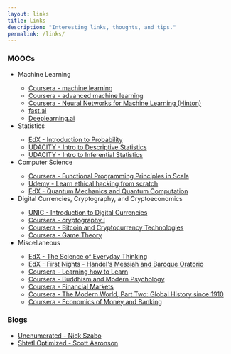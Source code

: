```yaml
---
layout: links
title: Links
description: "Interesting links, thoughts, and tips."
permalink: /links/
---
```


### MOOCs
<ul>
    <li>Machine Learning</li>
    <ul>
        <li>
            <a href="https://www.coursera.org/learn/machine-learning" target="_blank">
                Coursera - machine learning
            </a>
        </li>
        <li>
            <a href="https://www.coursera.org/specializations/aml" target="_blank">
                Coursera - advanced machine learning
            </a>
        </li>
        <li>
            <a href="https://www.coursera.org/learn/neural-networks" target="_blank">
                Coursera - Neural Networks for Machine Learning (Hinton)
            </a>
        </li>
        <li>
            <a href="https://www.fast.ai/" target="_blank">
                fast.ai
            </a>
        </li>
        <li>
            <a href="https://www.deeplearning.ai/" target="_blank">
                Deeplearning.ai
            </a>
        </li>
    </ul>
    <li>Statistics</li>
    <ul>
        <li>
            <a href="https://www.edx.org/course/introduction-probability-science-mitx-6-041x-2" target="_blank">
                EdX - Introduction to Probability
            </a>
        </li>
        <li>
            <a href="https://eu.udacity.com/course/intro-to-descriptive-statistics--ud827" target="_blank">
                UDACITY - Intro to Descriptive Statistics
            </a>
        </li>
        <li>
            <a href="https://eu.udacity.com/course/intro-to-inferential-statistics--ud201" target="_blank">
                UDACITY - Intro to Inferential Statistics
            </a>
        </li>
    </ul>
    <li>Computer Science</li>
    <ul>
        <li>
            <a href="https://www.coursera.org/learn/progfun1" target="_blank">
                Coursera - Functional Programming Principles in Scala
            </a>
        </li>
        <li>
            <a href="https://www.udemy.com/learn-ethical-hacking-from-scratch/" target="_blank">
                Udemy - Learn ethical hacking from scratch
            </a>
        </li>
        <li>
            <a href="https://www.edx.org/course/quantum-mechanics-quantum-computation-uc-berkeleyx-cs-191x" target="_blank">
                EdX - Quantum Mechanics and Quantum Computation
            </a>
        </li>
    </ul>
    <li>Digital Currencies, Cryptography, and Cryptoeconomics</li>
    <ul>
        <li>
            <a href="https://digitalcurrency.unic.ac.cy/free-introductory-mooc/" target="_blank">
                UNIC - Introduction to Digital Currencies
            </a>
        </li>
        <li>
            <a href="https://www.coursera.org/learn/crypto" target="_blank">
                Coursera - cryptography I
            </a>
        </li>
        <li>
            <a href="www.coursera.org/learn/cryptocurrency" target="_blank">
                Coursera - Bitcoin and Cryptocurrency Technologies
            </a>
        </li>
        <li>
            <a href="https://www.coursera.org/learn/game-theory-1" target="_blank">
                Coursera - Game Theory
            </a>
        </li>
    </ul>
    <li>Miscellaneous</li>
    <ul>
        <li>
            <a href="https://www.edx.org/course/science-everyday-thinking-uqx-think101x-5" target="_blank">
                EdX - The Science of Everyday Thinking
            </a>
        </li>
        <li>
            <a href="https://www.edx.org/course/first-nights-messiah-harvardx-mus24-2x" target="_blank">
                EdX - First Nights - Handel's Messiah and Baroque Oratorio
            </a>
        </li>
        <li>
            <a href="https://www.coursera.org/learn/learning-how-to-learn" target="_blank">
                Coursera - Learning how to Learn
            </a>
        </li>
        <li>
            <a href="www.coursera.org/learn/science-of-meditation" target="_blank">
                Coursera - Buddhism and Modern Psychology
            </a>
        </li>
        <li>
            <a href="https://www.coursera.org/learn/financial-markets-global" target="_blank">
                Coursera - Financial Markets
            </a>
        </li>
        <li>
            <a href="https://www.coursera.org/learn/modern-world-2" target="_blank">
                Coursera - The Modern World, Part Two: Global History since 1910
            </a>
        </li>
        <li>
            <a href="https://www.coursera.org/learn/money-banking" target="_blank">
                Coursera - Economics of Money and Banking
            </a>
        </li>
    </ul>
</ul>

### Blogs
<ul>
   <li>
       <a href="http://unenumerated.blogspot.pt/" target="_blank">
           Unenumerated - Nick Szabo
       </a>
   </li>
   <li>
       <a href="https://www.scottaaronson.com/blog/" target="_blank">
           Shtetl Optimized - Scott Aaronson
       </a>
   </li>
</ul>
